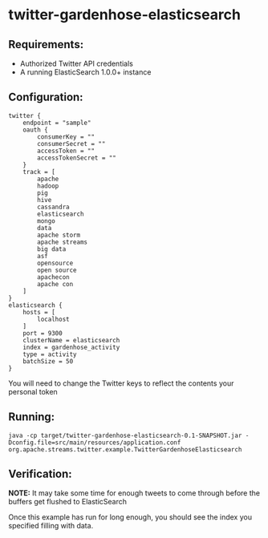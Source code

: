 twitter-gardenhose-elasticsearch
==============================

Requirements:
-------------
 - Authorized Twitter API credentials
 - A running ElasticSearch 1.0.0+ instance

Configuration:
--------------
    twitter {
        endpoint = "sample"
        oauth {
            consumerKey = ""
            consumerSecret = ""
            accessToken = ""
            accessTokenSecret = ""
        }
        track = [
            apache
            hadoop
            pig
            hive
            cassandra
            elasticsearch
            mongo
            data
            apache storm
            apache streams
            big data
            asf
            opensource
            open source
            apachecon
            apache con
        ]
    }
    elasticsearch {
        hosts = [
            localhost
        ]
        port = 9300
        clusterName = elasticsearch
        index = gardenhose_activity
        type = activity
        batchSize = 50
    }

You will need to change the Twitter keys to reflect the contents your personal token

Running:
--------

    java -cp target/twitter-gardenhose-elasticsearch-0.1-SNAPSHOT.jar -Dconfig.file=src/main/resources/application.conf org.apache.streams.twitter.example.TwitterGardenhoseElasticsearch

Verification:
-------------
**NOTE:** It may take some time for enough tweets to come through before the buffers get flushed to ElasticSearch

Once this example has run for long enough, you should see the index you specified filling with data.

